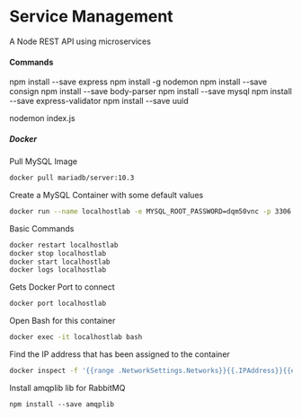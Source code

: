 # Service Management 

A Node REST API using microservices

#### Commands

npm install --save express
npm install -g nodemon
npm install --save consign
npm install --save body-parser
npm install --save mysql
npm install --save express-validator
npm install --save uuid

nodemon index.js

##### Docker

Pull MySQL Image
```bash
docker pull mariadb/server:10.3
```

Create a MySQL Container with some default values
```bash
docker run --name localhostlab -e MYSQL_ROOT_PASSWORD=dqm50vnc -p 3306:3306 -d mariadb/server:10.3
```

Basic Commands
```bash
docker restart localhostlab
docker stop localhostlab
docker start localhostlab
docker logs localhostlab
```

Gets Docker Port to connect
```bash
docker port localhostlab
```

Open Bash for this container
```bash
docker exec -it localhostlab bash
```

Find the IP address that has been assigned to the container
```bash
docker inspect -f '{{range .NetworkSettings.Networks}}{{.IPAddress}}{{end}}' localhostlab
```

Install amqplib lib for RabbitMQ
```
npm install --save amqplib
```